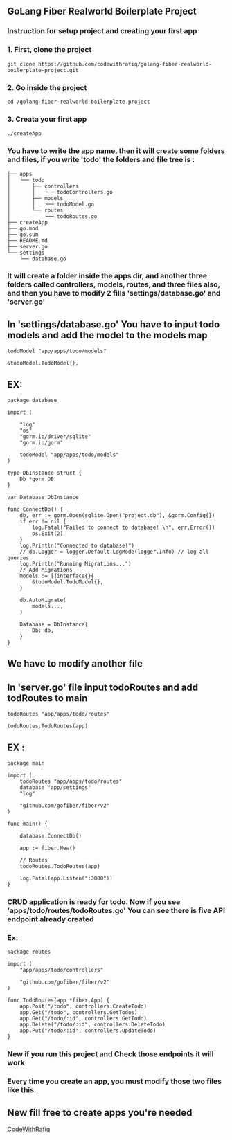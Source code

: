 ## GoLang Fiber Realworld Boilerplate Project

### Instruction for setup project and creating your first app

### 1. First, clone the project

`git clone https://github.com/codewithrafiq/golang-fiber-realworld-boilerplate-project.git`

### 2. Go inside the project

`cd /golang-fiber-realworld-boilerplate-project`

### 3. Creata your first app

`./createApp`

### You have to write the app name, then it will create some folders and files, if you write 'todo' the folders and file tree is :

```
├── apps
│   └── todo
│       ├── controllers
│       │   └── todoControllers.go
│       ├── models
│       │   └── todoModel.go
│       └── routes
│           └── todoRoutes.go
├── createApp
├── go.mod
├── go.sum
├── README.md
├── server.go
└── settings
    └── database.go

```

### It will create a folder inside the apps dir, and another three folders called controllers, models, routes, and three files also, and then you have to modify 2 fills 'settings/database.go' and 'server.go'

## In 'settings/database.go' You have to input todo models and add the model to the models map

`todoModel "app/apps/todo/models"`

`&todoModel.TodoModel{},`

## EX:

```
package database

import (

	"log"
	"os"
	"gorm.io/driver/sqlite"
	"gorm.io/gorm"

    todoModel "app/apps/todo/models"
)

type DbInstance struct {
	Db *gorm.DB
}

var Database DbInstance

func ConnectDb() {
	db, err := gorm.Open(sqlite.Open("project.db"), &gorm.Config{})
	if err != nil {
		log.Fatal("Failed to connect to database! \n", err.Error())
		os.Exit(2)
	}
	log.Println("Connected to database!")
	// db.Logger = logger.Default.LogMode(logger.Info) // log all queries
	log.Println("Running Migrations...")
	// Add Migrations
	models := []interface{}{
        &todoModel.TodoModel{},
	}

	db.AutoMigrate(
		models...,
	)

	Database = DbInstance{
		Db: db,
	}
}

```

## We have to modify another file

## In 'server.go' file input todoRoutes and add todRoutes to main

`todoRoutes "app/apps/todo/routes"`

`todoRoutes.TodoRoutes(app)`

## EX :

```
package main

import (
	todoRoutes "app/apps/todo/routes"
	database "app/settings"
	"log"

	"github.com/gofiber/fiber/v2"
)

func main() {

	database.ConnectDb()

	app := fiber.New()

	// Routes
	todoRoutes.TodoRoutes(app)

	log.Fatal(app.Listen(":3000"))
}
```

### CRUD application is ready for todo. Now if you see 'apps/todo/routes/todoRoutes.go' You can see there is five API endpoint already created

### Ex:

```
package routes

import (
	"app/apps/todo/controllers"

	"github.com/gofiber/fiber/v2"
)

func TodoRoutes(app *fiber.App) {
	app.Post("/todo", controllers.CreateTodo)
	app.Get("/todo", controllers.GetTodos)
	app.Get("/todo/:id", controllers.GetTodo)
	app.Delete("/todo/:id", controllers.DeleteTodo)
	app.Put("/todo/:id", controllers.UpdateTodo)
}

```

### New if you run this project and Check those endpoints it will work

### Every time you create an app, you must modify those two files like this.

## New fill free to create apps you're needed

[CodeWithRafiq](https://www.linkedin.com/in/codewithrafiq)
